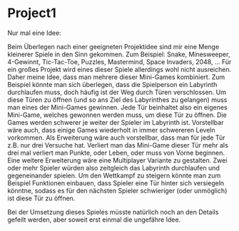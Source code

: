 # Project1

Nur mal eine Idee:

Beim Überlegen nach einer geeigneten Projektidee sind mir eine Menge kleinerer Spiele in den Sinn gekommen. 
Zum Beispiel: Snake, Minesweeper, 4-Gewinnt, Tic-Tac-Toe, Puzzles, Mastermind, Space Invaders, 2048, ... 
Für ein großes Projekt wird eines dieser Spiele allerdings wohl nicht ausreichen. Daher meine Idee, dass man mehrere dieser Mini-Games kombiniert. 
Zum Beispiel könnte man sich überlegen, dass die Spielperson ein Labyrinth durchlaufen muss, doch häufig ist der Weg durch Türen verschlossen. Um diese Türen zu öffnen (und so ans Ziel des Labyrinthes zu gelangen) muss man eines der Mini-Games gewinnen. Jede Tür beinhaltet also ein eigenes Mini-Game, welches gewonnen werden muss, um diese Tür zu öffnen. Die Games werden schwerer je weiter der Spieler im Labyrinth ist. Vorstellbar wäre auch, dass einige Games wiederholt in immer schwereren Leveln vorkommen.
Als Erweiterung wäre auch vorstellbar, dass man für jede Tür z.B. nur drei Versuche hat. Verliert man das Mini-Game dieser Tür mehr als drei mal verliert man Punkte, oder Leben, oder muss von Vorne beginnen. 
Eine weitere Erweiterung wäre eine Multiplayer Variante zu gestalten. Zwei oder mehr Spieler würden also zeitgleich das Labyrinth durchlaufen und gegeneinander spielen. Um den Wettkampf zu steigern könnte man zum Beispiel Funktionen einbauen, dass Spieler eine Tür hinter sich versiegeln könntne, sodass es für den nächsten Spieler schwieriger (oder unmöglich) ist diese Tür zu öffnen.

Bei der Umsetzung dieses Spieles müsste natürlich noch an den Details gefeilt werden, aber soweit erst einmal die ungefähre Idee.
